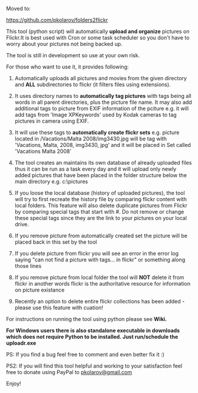 Moved to:

https://github.com/pkolarov/folders2flickr











This tool (python script) will automatically **upload and organize** pictures on Flickr.It is best used with Cron or some task scheduler so you don't have to worry about your pictures not being backed up.

The tool is still in development so use at your own risk.

For those who want to use it, it provides following:

1) Automatically uploads all pictures and movies from the given directory and **ALL** subdirectories to flickr (it filters files using extensions).

2) It uses directory names to **automatically tag pictures** with tags being all words in all parent directories, plus the picture file name. It may also add additional tags to picture from EXIF information of the pciture  e.g. it will add tags from 'Image XPKeywords' used by Kodak cameras to tag pictures in camera using EXIF.

3) It will use these tags to **automatically create flickr sets** e.g. picture located in /Vacations/Malta 2008/img3430.jpg will be tag with 'Vacations, Malta, 2008, img3430, jpg' and it will be placed in Set called 'Vacations Malta 2008'


4) The tool creates an maintains its own database of already uploaded files thus it can be run as a task every day and it will upload only newly added pictures that have been placed in the folder structure below the main directory e.g. c:\pictures

5) If you loose the local database (history of uploaded pictures), the tool will try to first recreate the history file by comparing flickr content with local folders. This feature will also delete duplicate pictures from Flickr by comparing special tags that start with #. Do not remove or change these special tags since they are the link to your pictures on your local drive.

6) If you remove picture from automatically created set the picture will be placed back in this set by the tool

7) If you delete picture from flickr you will see an error in the error log saying "can not find a picture with tags... in flickr" or something along those lines

8) If you remove picture from local folder the tool will **NOT** delete it from flickr in another words flickr is the authoritative resource for information on picture existance

9) Recently an option to delete entire flickr collections has been added - please use this feature with cuation!

For instructions on running the tool using python please see **Wiki.**

**For Windows users there is also standalone executable in downloads which does not require Python to be installed. Just run/schedule the uploadr.exe**

PS: If you find a bug feel free to comment and even better fix it :)

PS2: If you will find this tool helpful and working to your satisfaction feel free to donate using PayPal to pkolarov@gmail.com

Enjoy!
